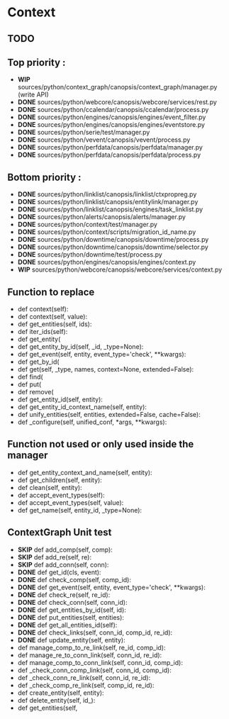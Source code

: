 Context
=======

TODO
----
Top priority :
--------------
  * **WIP**  sources/python/context_graph/canopsis/context_graph/manager.py (write API)
  * **DONE** sources/python/webcore/canopsis/webcore/services/rest.py
  * **DONE** sources/python/ccalendar/canopsis/ccalendar/process.py
  * **DONE** sources/python/engines/canopsis/engines/event_filter.py
  * **DONE** sources/python/engines/canopsis/engines/eventstore.py
  * **DONE** sources/python/serie/test/manager.py
  * **DONE** sources/python/vevent/canopsis/vevent/process.py
  * **DONE** sources/python/perfdata/canopsis/perfdata/manager.py
  * **DONE** sources/python/perfdata/canopsis/perfdata/process.py

Bottom priority :
-----------------
  * **DONE** sources/python/linklist/canopsis/linklist/ctxpropreg.py
  * **DONE** sources/python/linklist/canopsis/entitylink/manager.py
  * **DONE** sources/python/linklist/canopsis/engines/task_linklist.py
  * **DONE** sources/python/alerts/canopsis/alerts/manager.py
  * **DONE** sources/python/context/test/manager.py
  * **DONE** sources/python/context/scripts/migration_id_name.py
  * **DONE** sources/python/downtime/canopsis/downtime/process.py
  * **DONE** sources/python/downtime/canopsis/downtime/selector.py
  * **DONE** sources/python/downtime/test/process.py
  * **DONE** sources/python/engines/canopsis/engines/context.py
  * **WIP**  sources/python/webcore/canopsis/webcore/services/context.py

Function to replace
-------------------
  * def context(self):
  * def context(self, value):
  * def get_entities(self, ids):
  * def iter_ids(self):
  * def get_entity(
  * def get_entity_by_id(self, _id, _type=None):
  * def get_event(self, entity, event_type='check', **kwargs):
  * def get_by_id(
  * def get(self, _type, names, context=None, extended=False):
  * def find(
  * def put(
  * def remove(
  * def get_entity_id(self, entity):
  * def get_entity_id_context_name(self, entity):
  * def unify_entities(self, entities, extended=False, cache=False):
  * def _configure(self, unified_conf, *args, **kwargs):


Function not used or only used inside the manager
-------------------------------------------------
  * def get_entity_context_and_name(self, entity):
  * def get_children(self, entity):
  * def clean(self, entity):
  * def accept_event_types(self):
  * def accept_event_types(self, value):
  * def get_name(self, entity_id, _type=None):

ContextGraph Unit test
----------------------
  * **SKIP** def add_comp(self, comp):
  * **SKIP** def add_re(self, re):
  * **SKIP** def add_conn(self, conn):
  * **DONE** def get_id(cls, event):
  * **DONE** def check_comp(self, comp_id):
  * **DONE** def get_event(self, entity, event_type='check', \**kwargs):
  * **DONE** def check_re(self, re_id):
  * **DONE** def check_conn(self, conn_id):
  * **DONE** def get_entities_by_id(self, id):
  * **DONE** def put_entities(self, entities):
  * **DONE** def get_all_entities_id(self):
  * **DONE** def check_links(self, conn_id, comp_id, re_id):
  * **DONE** def update_entity(self, entity):
  * def manage_comp_to_re_link(self, re_id, comp_id):
  * def manage_re_to_conn_link(self, conn_id, re_id):
  * def manage_comp_to_conn_link(self, conn_id, comp_id):
  * def _check_conn_comp_link(self, conn_id, comp_id):
  * def _check_conn_re_link(self, conn_id, re_id):
  * def _check_comp_re_link(self, comp_id, re_id):
  * def create_entity(self, entity):
  * def delete_entity(self, id_):
  * def get_entities(self,
